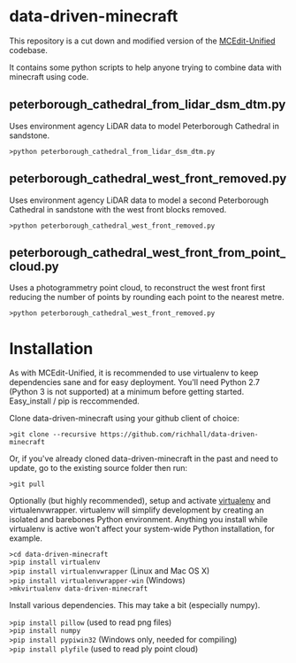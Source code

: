 # data-driven-minecraft

This repository is a cut down and modified version of the [MCEdit-Unified](https://github.com/Khroki/MCEdit-Unified) codebase.

It contains some python scripts to help anyone trying to combine data with minecraft using code.

## peterborough_cathedral_from_lidar_dsm_dtm.py

Uses environment agency LiDAR data to model Peterborough Cathedral in sandstone.

`>python peterborough_cathedral_from_lidar_dsm_dtm.py`

## peterborough_cathedral_west_front_removed.py

Uses environment agency LiDAR data to model a second Peterborough Cathedral in sandstone with the west front blocks removed.

`>python peterborough_cathedral_west_front_removed.py`

## peterborough_cathedral_west_front_from_point_cloud.py

Uses a photogrammetry point cloud, to reconstruct the west front first reducing the number of points by rounding each point to the nearest metre.

`>python peterborough_cathedral_west_front_removed.py`

# Installation

As with MCEdit-Unified, it is recommended to use virtualenv to keep dependencies sane and for easy deployment. You'll need Python 2.7 (Python 3 is not supported) at a minimum before getting started. Easy_install / pip is reccommended.

Clone data-driven-minecraft using your github client of choice:

`>git clone --recursive https://github.com/richhall/data-driven-minecraft`

Or, if you've already cloned data-driven-minecraft in the past and need to update, go to the existing source folder then run:

`>git pull`

Optionally (but highly recommended), setup and activate [virtualenv](http://docs.python-guide.org/en/latest/dev/virtualenvs/) and virtualenvwrapper. virtualenv will simplify development by creating an isolated and barebones Python environment. Anything you install while virtualenv is active won't affect your system-wide Python installation, for example.

`>cd data-driven-minecraft`
<br>
`>pip install virtualenv`
<br>
`>pip install virtualenvwrapper` (Linux and Mac OS X)
<br>
`>pip install virtualenvwrapper-win` (Windows)
<br>
`>mkvirtualenv data-driven-minecraft`

Install various dependencies. This may take a bit (especially numpy). 

`>pip install pillow` (used to read png files)
<br>
`>pip install numpy` 
<br>
`>pip install pypiwin32` (Windows only, needed for compiling)
<br>
`>pip install plyfile` (used to read ply point cloud)
<br>




